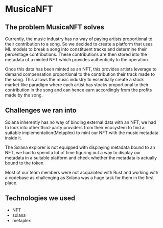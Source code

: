 # MusicaNFT

## The problem MusicaNFT solves

Currently, the music industry has no way of paying artists proportional to their contribution to a song. So we decided to create a platform that uses ML models to break a song into constituent tracks and determine their percentage contributions. These contributions are then stored into the metadata of a minted NFT which provides authenticity to the operation.

Once this data has been minted as an NFT, this provides artists leverage to demand compensation proportional to the contribution their track made to the song. This allows the music industry to essentially create a stock market-like paradigm where each artist has stocks proportional to their contribution in the song and can hence earn accordingly from the profits made by the song.

## Challenges we ran into

Solana inherently has no way of binding external data with an NFT, we had to look into other third-party providers from their ecosystem to find a suitable implementation(Metaplex) to mint our NFT with the music metadata inside it.

The Solana explorer is not equipped with displaying metadata bound to an NFT, we had to spend a lot of time figuring out a way to display our metadata in a suitable platform and check whether the metadata is actually bound to the token.

Most of our team members were not acquainted with Rust and working with a codebase as challenging as Solana was a huge task for them in the first place.

## Technologies we used
* NFT
* solana
* metaplex
